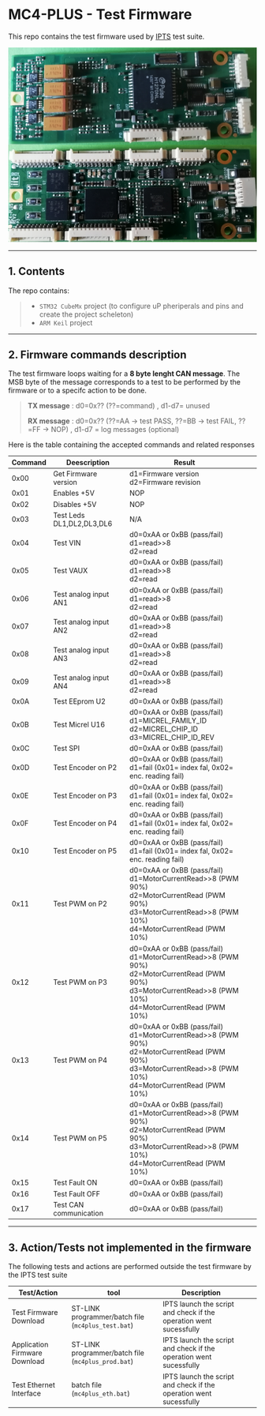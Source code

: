 # MC4-PLUS - Test Firmware 

This repo contains the test firmware used by [IPTS](https://github.com/icub-tech-iit/proto/tree/master/proto-utils/ipts-test-suite) test suite.

![fig.1 Mc4Plus](img/fig_1_mc4plus.png)

---

## 1. Contents

The repo contains:

>- ``STM32 CubeMx`` project (to configure uP pheriperals and pins and create the project scheleton)
>- ``ARM Keil`` project

---

## 2. Firmware commands description

The test firmware loops waiting for a **8 byte lenght CAN message**.
 The MSB byte of the message corresponds to a test to be performed by the firmware or to a specifc action to be done.

>**TX message**    : d0=0x?? (??=command) , d1-d7= unused
>
>**RX message**     : d0=0x?? (??=AA -> test PASS, ??=BB -> test FAIL, ??=FF -> NOP) , d1-d7 = log messages (optional)


Here is the table containing the accepted commands and related responses

| Command | Deescription | Result |  |  |
|---|---|---|---|---|
| 0x00 | Get Firmware version | d1=Firmware version <br> d2=Firmware revision|  |  |
| 0x01 | Enables +5V | NOP |  |  |
| 0x02 | Disables +5V | NOP |  |  |
| 0x03 | Test Leds DL1,DL2,DL3,DL6| N/A |  |  |
| 0x04 | Test VIN| d0=0xAA or 0xBB (pass/fail) <br> d1=read>>8 <br> d2=read |  |  |
| 0x05 | Test VAUX| d0=0xAA or 0xBB (pass/fail) <br> d1=read>>8 <br> d2=read |  |  |
| 0x06 | Test analog input AN1| d0=0xAA or 0xBB (pass/fail) <br> d1=read>>8 <br> d2=read |  |  |
| 0x07 | Test analog input AN2| d0=0xAA or 0xBB (pass/fail) <br> d1=read>>8 <br> d2=read |  |  |
| 0x08 | Test analog input AN3| d0=0xAA or 0xBB (pass/fail) <br> d1=read>>8 <br> d2=read |  |  |
| 0x09 | Test analog input AN4| d0=0xAA or 0xBB (pass/fail) <br> d1=read>>8 <br> d2=read |  |  |
| 0x0A | Test EEprom U2| d0=0xAA or 0xBB (pass/fail) |  |  |
| 0x0B | Test Micrel U16| d0=0xAA or 0xBB (pass/fail) <br> d1=MICREL_FAMILY_ID <br> d2=MICREL_CHIP_ID <br> d3=MICREL_CHIP_ID_REV|  |  |
| 0x0C | Test SPI| d0=0xAA or 0xBB (pass/fail) |  |  |
| 0x0D | Test Encoder on P2| d0=0xAA or 0xBB (pass/fail) <br> d1=fail (0x01= index fal, 0x02= enc. reading fail) |  |  |
| 0x0E | Test Encoder on P3| d0=0xAA or 0xBB (pass/fail) <br> d1=fail (0x01= index fal, 0x02= enc. reading fail) |  |  |
| 0x0F | Test Encoder on P4| d0=0xAA or 0xBB (pass/fail) <br> d1=fail (0x01= index fal, 0x02= enc. reading fail) |  |  |
| 0x10 | Test Encoder on P5| d0=0xAA or 0xBB (pass/fail) <br> d1=fail (0x01= index fal, 0x02= enc. reading fail) |  |  |
| 0x11 | Test PWM on P2| d0=0xAA or 0xBB (pass/fail) <br> d1=MotorCurrentRead>>8 (PWM 90%)<br> d2=MotorCurrentRead (PWM 90%) <br> d3=MotorCurrentRead>>8 (PWM 10%)<br> d4=MotorCurrentRead (PWM 10%) |  |  |
| 0x12 | Test PWM on P3| d0=0xAA or 0xBB (pass/fail) <br> d1=MotorCurrentRead>>8 (PWM 90%)<br> d2=MotorCurrentRead (PWM 90%) <br> d3=MotorCurrentRead>>8 (PWM 10%)<br> d4=MotorCurrentRead (PWM 10%) |  |  |
| 0x13 | Test PWM on P4| d0=0xAA or 0xBB (pass/fail) <br> d1=MotorCurrentRead>>8 (PWM 90%)<br> d2=MotorCurrentRead (PWM 90%) <br> d3=MotorCurrentRead>>8 (PWM 10%)<br> d4=MotorCurrentRead (PWM 10%) |  |  |
| 0x14 | Test PWM on P5| d0=0xAA or 0xBB (pass/fail) <br> d1=MotorCurrentRead>>8 (PWM 90%)<br> d2=MotorCurrentRead (PWM 90%) <br> d3=MotorCurrentRead>>8 (PWM 10%)<br> d4=MotorCurrentRead (PWM 10%) |  |  |
| 0x15 | Test Fault ON| d0=0xAA or 0xBB (pass/fail) |  |  |
| 0x16 | Test Fault OFF| d0=0xAA or 0xBB (pass/fail) |  |  |
| 0x17 | Test CAN communication| d0=0xAA or 0xBB (pass/fail) |  |  |

---

## 3. Action/Tests not implemented in the firmware

The following tests and actions are performed outside the test firmware by the IPTS test suite

| Test/Action | tool | Description |  |  |
|---|---|---|---|---|
| Test Firmware Download | ST-LINK programmer/batch file (``mc4plus_test.bat``) | IPTS launch the script and check if the operation went sucessfully|  |  |
| Application Firmware Download | ST-LINK programmer/batch file (``mc4plus_prod.bat``) | IPTS launch the script and check if the operation went sucessfully|  |  |
| Test Ethernet Interface | batch file (``mc4plus_eth.bat``) | IPTS launch the script and check if the operation went sucessfully|  |  |
